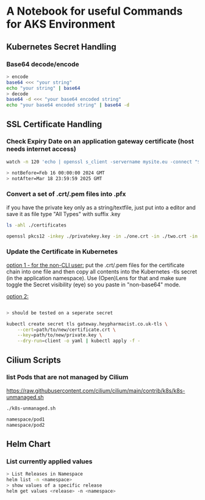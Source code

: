 # A Notebook for useful Commands for AKS Environment

## Kubernetes Secret Handling

### Base64 decode/encode

```bash
> encode
base64 <<< "your string"
echo "your string" | base64
> decode
base64 -d <<< "your base64 encoded string"
echo "your base64 encoded string" | base64 -d
```

## SSL Certificate Handling

### Check Expiry Date on an application gateway certificate (host needs internet access)

```bash
watch -n 120 'echo | openssl s_client -servername mysite.eu -connect "$(dig +short mysite.eu)":443  2>/dev/null | openssl x509 -noout -dates'

> notBefore=Feb 16 00:00:00 2024 GMT
> notAfter=Mar 18 23:59:59 2025 GMT
```

### Convert a set of .crt/.pem files into .pfx 

if you have the private key only as a string/textfile, just put into a editor and save it as file type "All Types" with suffix .key

```bash
ls -ahl ./certificates

openssl pkcs12 -inkey ./privatekey.key -in ./one.crt -in ./two.crt -in ./three.pem -export -out mysite.de.pfx
```

### Update the Certificate in Kubernetes

<u>option 1 - for the non-CLI user:</u>
put the .crt/.pem files for the certificate chain into one file and then copy all contents into the Kubernetes -tls secret (in the application namespace). Use (Open)Lens for that and make sure toggle the Secret visibility (eye) so you paste in "non-base64" mode.

<u>option 2:</u>

```bash

> should be tested on a seperate secret

kubectl create secret tls gateway.heypharmacist.co.uk-tls \
    --cert=path/to/new/certificate.crt \
    --key=path/to/new/private.key \
    --dry-run=client -o yaml | kubectl apply -f -

```

## Cilium Scripts

### list Pods that are not managed by Cilium 

https://raw.githubusercontent.com/cilium/cilium/main/contrib/k8s/k8s-unmanaged.sh

```bash
./k8s-unmanaged.sh

namespace/pod1
namespace/pod2
```

## Helm Chart

### List currently applied values

```bash
> List Releases in Namespace
helm list -n <namespace>
> show values of a specific release
helm get values <release> -n <namespace>
```

